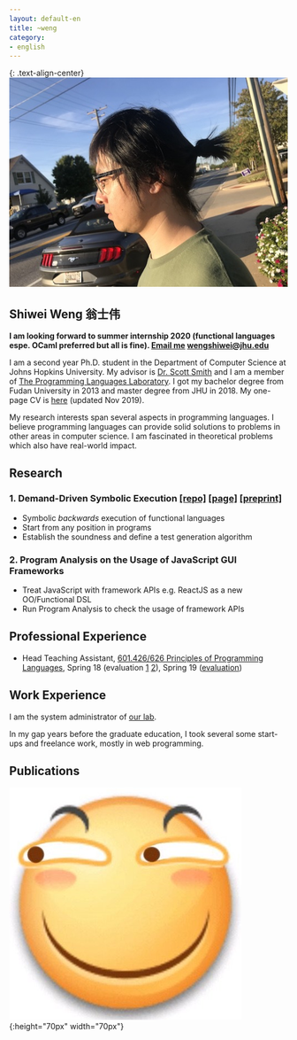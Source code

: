 ```yaml
---
layout: default-en
title: ~weng
category:
- english
---
```


{: .text-align-center}
![funny](/assets/img/me_19-09-20_resize.jpg)
<!-- {:height="70px" width="70px"} -->

## Shiwei Weng 翁士伟

**I am looking forward to summer internship 2020 (functional languages espe. OCaml preferred but all is fine). <a href="mailto:wengshiwei@jhu.edu">Email me</a>   wengshiwei@jhu.edu**

I am a second year Ph.D. student in the Department of Computer Science at Johns Hopkins University. My advisor is [Dr. Scott Smith](https://www.cs.jhu.edu/~scott/) and I am a member of [The Programming Languages Laboratory](http://pl.cs.jhu.edu/). I got my bachelor degree from Fudan University in 2013 and master degree from JHU in 2018. My one-page CV is [here](/assets/pdf/CV_shiwei_weng_JHU_year2_PhD_summer_internship.pdf) (updated Nov 2019).

My research interests span several aspects in programming languages. I believe programming languages can provide solid solutions to problems in other areas in computer science. I am fascinated in theoretical problems which also have real-world impact.

## Research

### 1. Demand-Driven Symbolic Execution [[repo]](//github.com/JHU-PL-Lab/odefa/tree/test-generation) [[page]](//pl.cs.jhu.edu/projects/demand-driven-program-analysis/) [[preprint]](//pl.cs.jhu.edu/projects/demand-driven-program-analysis/papers/higher-order-demand-driven-symbolic-execution-preprint.pdf)

- Symbolic _backwards_ execution of functional languages
- Start from any position in programs
- Establish the soundness and define a test generation algorithm

### 2. Program Analysis on the Usage of JavaScript GUI Frameworks

- Treat JavaScript with framework APIs e.g. ReactJS as a new OO/Functional DSL
- Run Program Analysis to check the usage of framework APIs
<!-- - Inspired by [flapjax](https://www.flapjax-lang.org/) -->

## Professional Experience

- Head Teaching Assistant, [601.426/626 Principles of Programming Languages](//pl.cs.jhu.edu/pl/index.shtml), Spring 18 (evaluation [1](/assets/pdf/EN.601.426.01.SP18PrinciplesofProgrammingLanguages_ScottSmith.pdf) [2](/assets/pdf/EN.601.626.01.SP18PrinciplesofProgrammingLanguages_ScottSmith.pdf)), Spring 19 ([evaluation](/assets/pdf/EN.601.426.01.SP19PrinciplesofProgrammingLanguages_ScottSmith.pdf))

## Work Experience

I am the system administrator of [our lab](http://pl.cs.jhu.edu/).

In my gap years before the graduate education, I took several some start-ups and freelance work, mostly in web programming.

## Publications

![funny](/assets/img/funny.jpeg){:height="70px" width="70px"}

<!-- ## Personality

I am earnest in playing video games. -->